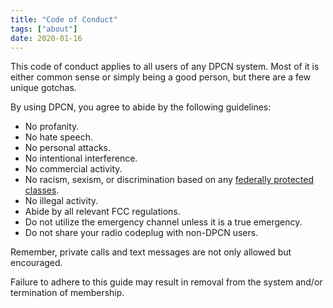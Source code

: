```yaml
---
title: "Code of Conduct"
tags: ["about"]
date: 2020-01-16
---
```


This code of conduct applies to all users of any DPCN system. Most of it is either common sense or simply being a good person, but there are a few unique gotchas.

<!--more-->

By using DPCN, you agree to abide by the following guidelines:

* No profanity.
* No hate speech.
* No personal attacks.
* No intentional interference.
* No commercial activity.
* No racism, sexism, or discrimination based on any [federally protected classes](https://en.wikipedia.org/wiki/Protected_group).
* No illegal activity.
* Abide by all relevant FCC regulations.
* Do not utilize the emergency channel unless it is a true emergency.
* Do not share your radio codeplug with non-DPCN users.

Remember, private calls and text messages are not only allowed but encouraged.

Failure to adhere to this guide may result in removal from the system and/or termination of membership.